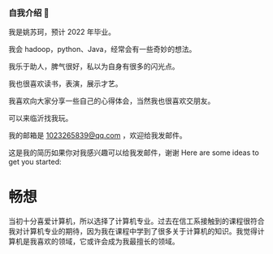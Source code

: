 ### 自我介绍 👋
我是姚苏珂，预计 2022 年毕业。

我会 hadoop，python、Java，经常会有一些奇妙的想法。

我乐于助人，脾气很好，私以为自身有很多的闪光点。

我也很喜欢读书，表演，展示才艺。

我喜欢向大家分享一些自己的心得体会，当然我也很喜欢交朋友。

可以来临沂找我玩。


我的邮箱是 1023265839@qq.com ，欢迎给我发邮件。

这是我的简历如果你对我感兴趣可以给我发邮件，谢谢
Here are some ideas to get you started:

# 畅想
当初十分喜爱计算机，所以选择了计算机专业。过去在信工系接触到的课程很符合我对计算机专业的期待，因为我在课程中学到了很多关于计算机的知识。我觉得计算机是我喜欢的领域，它或许会成为我最擅长的领域。

<!--
**piao0804/piao0804** is a ✨ _special_ ✨ repository because its `README.md` (this file) appears on your GitHub profile.


- 🔭 I’m currently working on ...
- 🌱 I’m currently learning ...
- 👯 I’m looking to collaborate on ...
- 🤔 I’m looking for help with ...
- 💬 Ask me about ...
- 📫 How to reach me: ...
- 😄 Pronouns: ...
- ⚡ Fun fact: ...
-->
